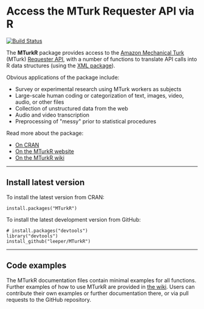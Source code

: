 # Access the MTurk Requester API via R #

[![Build Status](https://travis-ci.org/leeper/MTurkR.png?branch=master)](https://travis-ci.org/leeper/MTurkR)

The **MTurkR** package provides access to the [Amazon Mechanical Turk](https://requester.mturk.com/) (MTurk) [Requester API](http://docs.aws.amazon.com/AWSMechTurk/latest/AWSMturkAPI/Welcome.html), with a number of functions to translate API calls into R data structures (using the [XML package](http://cran.r-project.org/web/packages/XML/index.html)).

Obvious applications of the package include:
* Survey or experimental research using MTurk workers as subjects
* Large-scale human coding or categorization of text, images, video, audio, or other files
* Collection of unstructured data from the web
* Audio and video transcription
* Preprocessing of "messy" prior to statistical procedures

Read more about the package:
* [On CRAN](http://cran.r-project.org/web/packages/MTurkR/index.html)
* [On the MTurkR website](http://leeper.github.io/MTurkR)
* [On the MTurkR wiki](http://github.com/leeper/MTurkR/wiki)

---
## Install latest version ##

To install the latest version from CRAN:

    install.packages("MTurkR")

To install the latest development version from GitHub:

    # install.packages("devtools")
    library("devtools")
    install_github("leeper/MTurkR")

---
## Code examples ##

The MTurkR documentation files contain minimal examples for all functions. Further examples of how to use MTurkR are provided in [the wiki](https://github.com/leeper/MTurkR/wiki). Users can contribute their own examples or further documentation there, or via pull requests to the GitHub repository.
